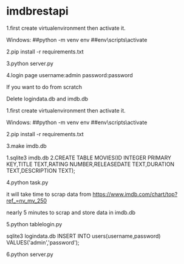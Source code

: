 # imdbrestapi


1.first create virtualenvironment then activate it.

Windows:
##python -m venv env
##env\scripts\activate


2.pip install -r requirements.txt


3.python server.py

4.login page username:admin password:password


If you want to do from scratch

Delete logindata.db and imdb.db

1.first create virtualenvironment then activate it.

Windows:
##python -m venv env
##env\scripts\activate


2.pip install -r requirements.txt


3.make imdb.db

1.sqlite3 imdb.db
2.CREATE TABLE MOVIES(ID INTEGER PRIMARY KEY,TITLE TEXT,RATING NUMBER,RELEASEDATE TEXT,DURATION TEXT,DESCRIPTION TEXT);



4.python task.py

it will take time to scrap data from https://www.imdb.com/chart/top?ref_=nv_mv_250

nearly 5 minutes to scrap and store data in imdb.db


5.python tablelogin.py

sqlite3 logindata.db
INSERT INTO users(username,password) VALUES('admin','password');

6.python server.py

